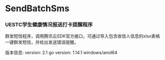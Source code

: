 # SendBatchSms
### UESTC学生健康情况报送打卡提醒程序
群发短信程序，调用腾讯云SDK官方接口，可通过导入包含收信人信息的xlsx表格一键群发短信，并给出发送错误提醒。

版本信息:
version: 2.1
go version: 1.14.1 windows/amd64
